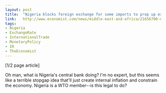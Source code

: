 ```yaml
---
layout: post
title:  "Nigeria blocks foreign exchange for some imports to prop up exchange rate"
link:   http://www.economist.com/news/middle-east-and-africa/21656700-desperate-measures-bank-toothpick-alert
tags:
- Nigeria
- ExchangeRate
- InternationalTrade
- MonetaryPolicy
- IR
- TheEconomist
---
```


[1/2 page article]

Oh man, what is Nigeria's central bank doing?  I'm no expert, but this seems like a terrible stopgap idea that'll just create internal inflation and constrain the economy.  Nigeria is a WTO member--is this legal to do?